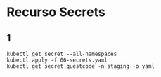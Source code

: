 # Recurso Secrets

## 1

```shell
kubectl get secret --all-namespaces
kubectl apply -f 06-secrets.yaml
kubectl get secret questcode -n staging -o yaml
```